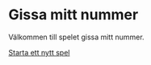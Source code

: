Gissa mitt nummer
==================

Välkommen till spelet gissa mitt nummer.

[Starta ett nytt spel](guess/init)
